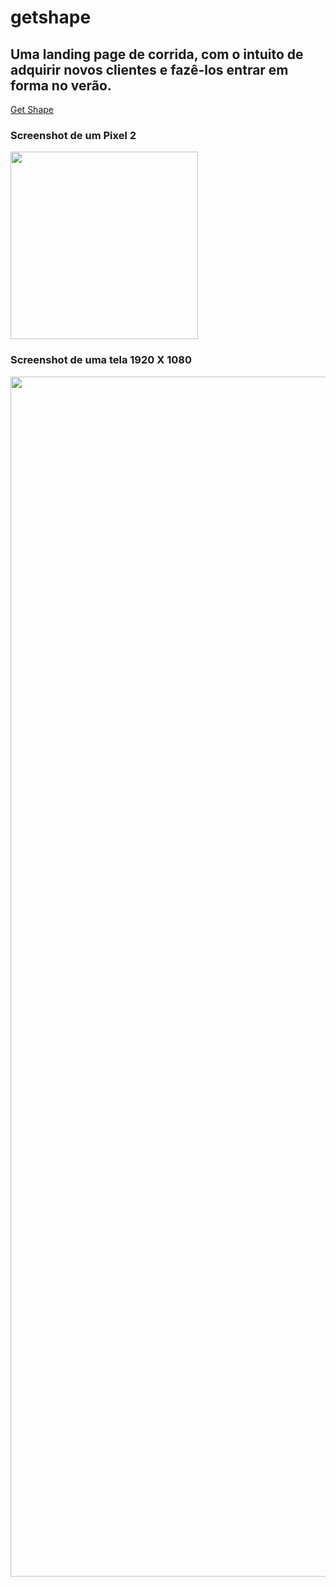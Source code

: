 # getshape

## Uma landing page de corrida, com o intuito de adquirir novos clientes e fazê-los entrar em forma no verão.

<a href="https://joaoquinto.github.io/getshape/" rel="noopener noreferrer" target="_blank">Get Shape</a>

### Screenshot de um Pixel 2

<img src="./screenshots/mobile.4v.png" width="300" heigth="300px">

### Screenshot de uma tela 1920 X 1080

<img src="./screenshots/desktop.4v.png" width="1920" heigth="1080px">
